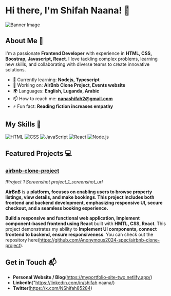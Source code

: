 # Hi there, I'm Shifah Naana! 👋

![Banner Image](https://i.pinimg.com/originals/da/79/68/da7968c54b12ba7ebf7dfd70dd1faaf2.gif)

## About Me 🚀

I'm a passionate **Frontend Developer** with experience in **HTML, CSS, Boostrap, Javascript, React**. I love tackling complex problems, learning new skills, and collaborating with diverse teams to create innovative solutions.

- 🌱 Currently learning: **Nodejs, Typescript**
- 🔭 Working on: **AirBnb Clone Project, Events website**
- 🌍 Languages: **English, Luganda, Arabic**
- 📫 How to reach me: **nanashifah2@gmail.com**
- ⚡ Fun fact: **Reading fiction increases empathy**

## My Skills 🧠

![HTML](https://img.shields.io/badge/-HTML-E34F26?style=flat-square&logo=html5&logoColor=white)
![CSS](https://img.shields.io/badge/-CSS-1572B6?style=flat-square&logo=css3&logoColor=white)
![JavaScript](https://img.shields.io/badge/-JavaScript-F7DF1E?style=flat-square&logo=javascript&logoColor=black)
![React](https://img.shields.io/badge/-React-61DAFB?style=flat-square&logo=react&logoColor=black)
![Node.js](https://img.shields.io/badge/-Node.js-339933?style=flat-square&logo=node.js&logoColor=white)

## Featured Projects 💻

### [airbnb-clone-project](https://github.com/Anonymous2024-spec/airbnb-clone-project)

*!Project 1 Screenshot* *project_1_screenshot_url*

**AirBnB** is a **platform, focuses on enabling users to browse property listings, view details, and make bookings. This project includes both frontend and backend development, emphasizing responsive UI, secure checkout, and a seamless booking experience.**

**Build a responsive and functional web application,
 Implement component-based frontend using React** built with **HMTL, CSS, React**. This project demonstrates my ability to **Implement UI components, connect frontend to backend, ensure responsiveness**. You can check out the repository here(https://github.com/Anonymous2024-spec/airbnb-clone-project).

## Get in Touch 📬

- **Personal Website / Blog**(https://myportfolio-site-two.netlify.app/)
- **LinkedIn**("https://linkedin.com/in/shifah naana/)
- **Twitter**(https://x.com/NShifah85284)



